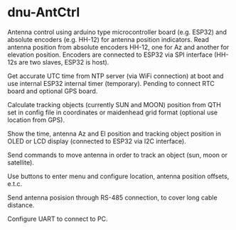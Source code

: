# dnu-AntCtrl
Antenna control using arduino type microcontroller board (e.g. ESP32) and absolute encoders (e.g. HH-12) for antenna position indicators.
Read antenna position from absolute encoders HH-12, one for Az and another for elevation position. Encoders are connected to ESP32 via SPI interface (HH-12s are two slaves, ESP32 is host).

Get accurate UTC time from NTP server (via WiFi connection) at boot and use internal ESP32 internal timer (temporary). Pending to connect RTC board and optional GPS board.

Calculate tracking objects (currently SUN and MOON) position from QTH set in config file in coordinates or maidenhead grid format (optional use location from GPS).

Show the time, antenna Az and El position and tracking object position in OLED or LCD display (connected to ESP32 via I2C interface).

Send commands to move antenna in order to track an object (sun, moon or satellite).

Use buttons to enter menu and configure location, antenna position offsets, e.t.c.

Send antenna posision through RS-485 connection, to cover long cable distance.

Configure UART to connect to PC.
